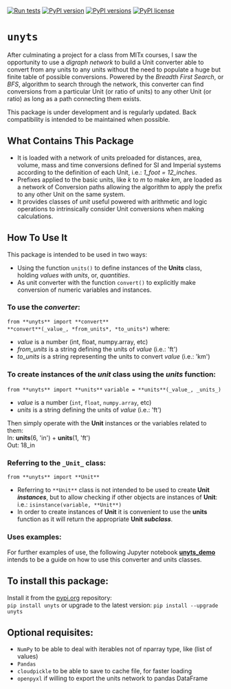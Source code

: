 [![Run tests](https://github.com/ayaranitram/unyts/actions/workflows/test-package.yml/badge.svg)](https://github.com/ayaranitram/unyts/actions/workflows/test-package.yml)
[![PyPI version](https://img.shields.io/pypi/v/unyts.svg)](https://pypi.org/project/unyts/)
[![PyPI versions](https://img.shields.io/pypi/pyversions/unyts.svg)](https://pypi.org/project/unyts//)
[![PyPI license](https://img.shields.io/pypi/l/unyts.svg)](https://pypi.org/project/unyts/)

# `unyts`

After culminating a project for a class from MITx courses, I saw the opportunity to use a *digraph network* to build a Unit converter able to convert from any units to any units without the need to populate a huge but finite table of possible conversions. Powered by the _Breadth First Search_, or _BFS_, algorithm to search through the network, this converter can find conversions from a particular Unit (or ratio of units) to any other Unit (or ratio) as long as a path connecting them exists.

This package is under development and is regularly updated. Back compatibility is intended to be maintained when possible.

## What Contains This Package
- It is loaded with a network of units preloaded for distances, area, volume, mass and time conversions defined for SI and Imperial systems according to the definition of each Unit, i.e.: _1_foot = 12_inches_.
- Prefixes applied to the basic units, like _k_ to _m_ to make _km_, are loaded as a network of Conversion paths allowing the algorithm to apply the prefix to any other Unit on the same system.
- It provides classes of _unit_ useful powered with arithmetic and logic operations to intrinsically consider Unit conversions when making calculations.

## How To Use It
This package is intended to be used in two ways:
- Using the function `units()` to define instances of the __Units__ class, holding _values with units_, or, _quantities_.
- As unit converter with the function `convert()` to explicitly make conversion of numeric variables and instances.

### To use the _converter_:
`from **unyts** import **convert**`  
`**convert**(_value_, *from_units*, *to_units*)`
where:
- _value_ is a number (int, float, numpy.array, etc)
- *from_units* is a string defining the units of _value_ (i.e.: 'ft')
- *to_units* is a string representing the units to convert _value_ (i.e.: 'km')

### To create instances of the _unit_ class using the _units_ function:
`from **unyts** import **units**`
`variable = **units**(_value_, _units_)`  
- _value_ is a number (`int`, `float`, `numpy.array`, etc)
- _units_ is a string defining the units of _value_ (i.e.: 'ft')

Then simply operate with the **Unit** instances or the variables related to them:  
 In: **units**(6, 'in') + **units**(1, 'ft')  
Out: 18_in  

### Referring to the `_Unit_` class:
`from **unyts** import **Unit**`
- Referring to `**Unit**` class is not intended to be used to create **Unit _instances_**, but to allow checking if other objects are instances of **Unit**: i.e.: `isinstance(variable, **Unit**)`
- In order to create instances of **Unit** it is convenient to use the **units** function as it will return the appropriate **Unit _subclass_**.

### Uses examples:
For further examples of use, the following Jupyter notebook <a href="https://github.com/ayaranitram/unyts/blob/master/unyts_demo.ipynb">**unyts_demo**</a> intends to be a guide on how to use this converter and units classes.

## To install this package:
Install it from the <a href="https://pypi.org/search/?q=unyts">pypi.org</a> repository:  
`pip install unyts`
or upgrade to the latest version:
`pip install --upgrade unyts`

## Optional requisites:
- `NumPy` to be able to deal with iterables not of nparray type, like (list of values) 
- `Pandas`
- `cloudpickle` to be able to save to cache file, for faster loading
- `openpyxl` if willing to export the units network to pandas DataFrame
